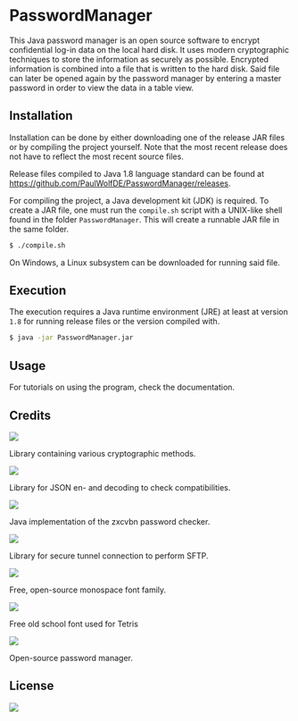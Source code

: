 # PasswordManager
This Java password manager is an open source software to encrypt confidential log-in data on the local hard disk. It uses modern cryptographic techniques to store the information as securely as possible. Encrypted information is combined into a file that is written to the hard disk. Said file can later be opened again by the password manager by entering a master password in order to view the data in a table view.

## Installation
Installation can be done by either downloading one of the release JAR files or by compiling the project yourself. Note that the most recent release does not have to reflect the most recent source files.

Release files compiled to Java 1.8 language standard can be found at https://github.com/PaulWolfDE/PasswordManager/releases.

For compiling the project, a Java development kit (JDK) is required. To create a JAR file, one must run the `compile.sh` script with a UNIX-like shell found in the folder `PasswordManager`. This will create a runnable JAR file in the same folder. 

```sh
$ ./compile.sh
```

On Windows, a Linux subsystem can be downloaded for running said file.

## Execution
The execution requires a Java runtime environment (JRE) at least at version `1.8` for running release files or the version compiled with.

```sh
$ java -jar PasswordManager.jar
```

## Usage
For tutorials on using the program, check the documentation.

## Credits
[<img src="https://img.shields.io/badge/Library-GNU Crypto-blue.svg">](https://www.gnu.org/software/gnu-crypto/)

Library containing various cryptographic methods.

[<img src="https://img.shields.io/badge/Library-JSON Java-blue.svg">](https://github.com/stleary/JSON-java)

Library for JSON en- and decoding to check compatibilities.

[<img src="https://img.shields.io/badge/Library-zxcvbn4j-blue.svg">](https://github.com/nulab/zxcvbn4j)

Java implementation of the zxcvbn password checker.

[<img src="https://img.shields.io/badge/Library-Jsch-blue.svg">](http://www.jcraft.com/jsch/)

Library for secure tunnel connection to perform SFTP.

[<img src="https://img.shields.io/badge/Font-JetBrainsMono-yellow.svg">](https://www.jetbrains.com/lp/mono/)

Free, open-source monospace font family.

[<img src="https://img.shields.io/badge/Font-Pixeloid-yellow.svg">](https://www.fontspace.com/pixeloid-font-f69232)

Free old school font used for Tetris

[<img src="https://img.shields.io/badge/Inspiration-KeePass-green.svg">](https://keepass.info/)

Open-source password manager.

## License
[<img src="https://img.shields.io/badge/License-GPLv3-important.svg">](https://www.gnu.org/licenses/gpl-3.0.html)